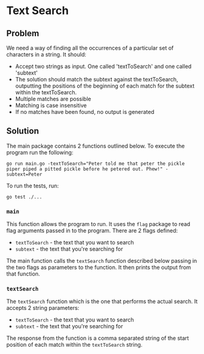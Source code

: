 # Text Search

## Problem

We need a way of finding all the occurrences of a particular set of characters in a string. It should:

- Accept two strings as input. One called 'textToSearch' and one called 'subtext'
- The solution should match the subtext against the textToSearch, outputting the positions of the beginning of each match for the subtext within the textToSearch.
- Multiple matches are possible
- Matching is case insensitive
- If no matches have been found, no output is generated

## Solution

The main package contains 2 functions outlined below. To execute the program run the following:

```
go run main.go -textToSearch="Peter told me that peter the pickle piper piped a pitted pickle before he petered out. Phew!" -subtext=Peter
```

To run the tests, run:

```
go test ./...
```

### `main`

This function allows the program to run. It uses the `flag` package to read flag arguments passed in to the program. There are 2 flags defined:

- `textToSearch` - the text that you want to search
- `subtext` - the text that you're searching for

The main function calls the `textSearch` function described below passing in the two flags as parameters to the function. It then prints the output from that function.

### `textSearch`

The `textSearch` function which is the one that performs the actual search. It accepts 2 string parameters:

- `textToSearch` - the text that you want to search
- `subtext` - the text that you're searching for

The response from the function is a comma separated string of the start position of each match within the `textToSearch` string.
